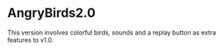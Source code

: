 # AngryBirds2.0

This version involves colorful birds, sounds and a replay button as extra features to v1.0.

